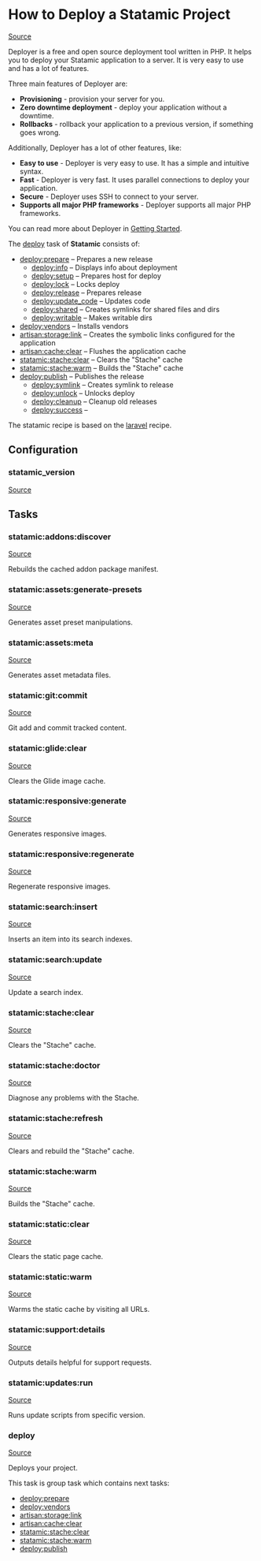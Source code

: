 <!-- DO NOT EDIT THIS FILE! -->
<!-- Instead edit recipe/statamic.php -->
<!-- Then run bin/docgen -->

# How to Deploy a Statamic Project

[Source](/recipe/statamic.php)

Deployer is a free and open source deployment tool written in PHP. 
It helps you to deploy your Statamic application to a server. 
It is very easy to use and has a lot of features. 

Three main features of Deployer are:
- **Provisioning** - provision your server for you.
- **Zero downtime deployment** - deploy your application without a downtime.
- **Rollbacks** - rollback your application to a previous version, if something goes wrong.

Additionally, Deployer has a lot of other features, like:
- **Easy to use** - Deployer is very easy to use. It has a simple and intuitive syntax.
- **Fast** - Deployer is very fast. It uses parallel connections to deploy your application.
- **Secure** - Deployer uses SSH to connect to your server.
- **Supports all major PHP frameworks** - Deployer supports all major PHP frameworks.

You can read more about Deployer in [Getting Started](/docs/getting-started.md).

The [deploy](#deploy) task of **Statamic** consists of:
* [deploy:prepare](/docs/recipe/common.md#deployprepare) – Prepares a new release
  * [deploy:info](/docs/recipe/deploy/info.md#deployinfo) – Displays info about deployment
  * [deploy:setup](/docs/recipe/deploy/setup.md#deploysetup) – Prepares host for deploy
  * [deploy:lock](/docs/recipe/deploy/lock.md#deploylock) – Locks deploy
  * [deploy:release](/docs/recipe/deploy/release.md#deployrelease) – Prepares release
  * [deploy:update_code](/docs/recipe/deploy/update_code.md#deployupdate_code) – Updates code
  * [deploy:shared](/docs/recipe/deploy/shared.md#deployshared) – Creates symlinks for shared files and dirs
  * [deploy:writable](/docs/recipe/deploy/writable.md#deploywritable) – Makes writable dirs
* [deploy:vendors](/docs/recipe/deploy/vendors.md#deployvendors) – Installs vendors
* [artisan:storage:link](/docs/recipe/laravel.md#artisanstoragelink) – Creates the symbolic links configured for the application
* [artisan:cache:clear](/docs/recipe/laravel.md#artisancacheclear) – Flushes the application cache
* [statamic:stache:clear](/docs/recipe/statamic.md#statamicstacheclear) – Clears the "Stache" cache
* [statamic:stache:warm](/docs/recipe/statamic.md#statamicstachewarm) – Builds the "Stache" cache
* [deploy:publish](/docs/recipe/common.md#deploypublish) – Publishes the release
  * [deploy:symlink](/docs/recipe/deploy/symlink.md#deploysymlink) – Creates symlink to release
  * [deploy:unlock](/docs/recipe/deploy/lock.md#deployunlock) – Unlocks deploy
  * [deploy:cleanup](/docs/recipe/deploy/cleanup.md#deploycleanup) – Cleanup old releases
  * [deploy:success](/docs/recipe/common.md#deploysuccess) – 


The statamic recipe is based on the [laravel](/docs/recipe/laravel.md) recipe.

## Configuration
### statamic_version
[Source](https://github.com/deployphp/deployer/blob/master/recipe/statamic.php#L15)






## Tasks

### statamic:addons:discover
[Source](https://github.com/deployphp/deployer/blob/master/recipe/statamic.php#L26)

Rebuilds the cached addon package manifest.




### statamic:assets:generate-presets
[Source](https://github.com/deployphp/deployer/blob/master/recipe/statamic.php#L33)

Generates asset preset manipulations.




### statamic:assets:meta
[Source](https://github.com/deployphp/deployer/blob/master/recipe/statamic.php#L36)

Generates asset metadata files.




### statamic:git:commit
[Source](https://github.com/deployphp/deployer/blob/master/recipe/statamic.php#L43)

Git add and commit tracked content.




### statamic:glide:clear
[Source](https://github.com/deployphp/deployer/blob/master/recipe/statamic.php#L50)

Clears the Glide image cache.




### statamic:responsive:generate
[Source](https://github.com/deployphp/deployer/blob/master/recipe/statamic.php#L57)

Generates responsive images.




### statamic:responsive:regenerate
[Source](https://github.com/deployphp/deployer/blob/master/recipe/statamic.php#L60)

Regenerate responsive images.




### statamic:search:insert
[Source](https://github.com/deployphp/deployer/blob/master/recipe/statamic.php#L67)

Inserts an item into its search indexes.




### statamic:search:update
[Source](https://github.com/deployphp/deployer/blob/master/recipe/statamic.php#L70)

Update a search index.




### statamic:stache:clear
[Source](https://github.com/deployphp/deployer/blob/master/recipe/statamic.php#L77)

Clears the "Stache" cache.




### statamic:stache:doctor
[Source](https://github.com/deployphp/deployer/blob/master/recipe/statamic.php#L80)

Diagnose any problems with the Stache.




### statamic:stache:refresh
[Source](https://github.com/deployphp/deployer/blob/master/recipe/statamic.php#L83)

Clears and rebuild the "Stache" cache.




### statamic:stache:warm
[Source](https://github.com/deployphp/deployer/blob/master/recipe/statamic.php#L86)

Builds the "Stache" cache.




### statamic:static:clear
[Source](https://github.com/deployphp/deployer/blob/master/recipe/statamic.php#L93)

Clears the static page cache.




### statamic:static:warm
[Source](https://github.com/deployphp/deployer/blob/master/recipe/statamic.php#L96)

Warms the static cache by visiting all URLs.




### statamic:support:details
[Source](https://github.com/deployphp/deployer/blob/master/recipe/statamic.php#L103)

Outputs details helpful for support requests.




### statamic:updates:run
[Source](https://github.com/deployphp/deployer/blob/master/recipe/statamic.php#L110)

Runs update scripts from specific version.




### deploy
[Source](https://github.com/deployphp/deployer/blob/master/recipe/statamic.php#L118)

Deploys your project.




This task is group task which contains next tasks:
* [deploy:prepare](/docs/recipe/common.md#deployprepare)
* [deploy:vendors](/docs/recipe/deploy/vendors.md#deployvendors)
* [artisan:storage:link](/docs/recipe/laravel.md#artisanstoragelink)
* [artisan:cache:clear](/docs/recipe/laravel.md#artisancacheclear)
* [statamic:stache:clear](/docs/recipe/statamic.md#statamicstacheclear)
* [statamic:stache:warm](/docs/recipe/statamic.md#statamicstachewarm)
* [deploy:publish](/docs/recipe/common.md#deploypublish)


